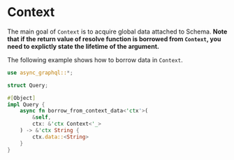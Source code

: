 # Context

The main goal of `Context` is to acquire global data attached to Schema. **Note that if the return value of resolve function is borrowed from `Context`, you need to explictly state the lifetime of the argument.**

The following example shows how to borrow data in `Context`.

```rust
use async_graphql::*;

struct Query;

#[Object]
impl Query {
    async fn borrow_from_context_data<'ctx'>(
        &self,
        ctx: &'ctx Context<'_>
    ) -> &'ctx String {
        ctx.data::<String>
    }
}
```
